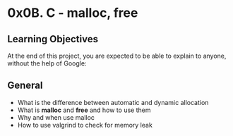 # 0x0B. C - malloc, free

## Learning Objectives
At the end of this project, you are expected to be able to explain to anyone, without the help of Google:

## General
+ What is the difference between automatic and dynamic allocation
+ What is **malloc** and **free** and how to use them
+ Why and when use malloc
+ How to use valgrind to check for memory leak
